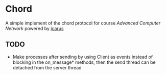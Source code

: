# Chord

A simple implement of the chord protocol for course *Advanced Computer Network* powered by [icarus](https://github.com/Jusot/icarus)

## TODO

- Make processes after sending by using Client as events instead of blocking in the on_message* methods, then the send thread can be detached from the server thread
